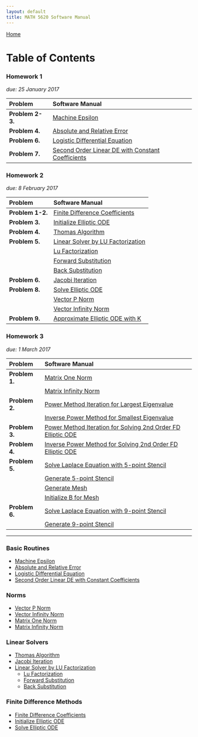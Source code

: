 ```yaml
---
layout: default
title: MATH 5620 Software Manual
---
```


<a href="https://philipnelson5.github.io">Home</a>

# Table of Contents

### Homework 1
*due: 25 January 2017*

| Problem           | Software Manual|
| :-----------------|:---------------|
| **Problem 2-3.**  | [Machine Epsilon](./machineEpsilon/manual)|
| **Problem 4.**    | [Absolute and Relative Error](./error/manual)|
| **Problem 6.**    | [Logistic Differential Equation](./logistic/manual)|
| **Problem 7.**    | [Second Order Linear DE with Constant Coefficients](./secondOrderLinear/manual)|


### Homework 2
*due: 8 February 2017*

| Problem           | Software Manual|
| :-----------------|:---------------|
| **Problem 1-2.**  | [Finite Difference Coefficients](./finiteDiffMethods/manual_finite_diff_coeff)|
| **Problem 3.**    | [Initialize Elliptic ODE](./finiteDiffMethods/manual_init_elliptic_ode)|
| **Problem 4.**    | [Thomas Algorithm](./matrix/manual_thomas_algorithm)|
| **Problem 5.**    | [Linear Solver by LU Factorization](./matrix/manual_linear_solve_lu)|
|                   | [Lu Factorization](./matrix/manual_lu_factorize)|
|                   | [Forward Substitution](./matrix/manual_forward_sub)|
|                   | [Back Substitution](./matrix/manual_back_sub)|
| **Problem 6.**    | [Jacobi Iteration](./matrix/manual_jacobi_iteration)|
| **Problem 8.**    | [Solve Elliptic ODE](./finiteDiffMethods/manual_solve_elliptic_ode)|
|                   | [Vector P Norm](./matrix/manual_vector_pnorm)|
|                   | [Vector Infinity Norm](./matrix/manual_vector_infinity_norm)|
| **Problem 9.**    | [Approximate Elliptic ODE with K](./finiteDiffMethods/manual_solve_elliptic_ode_k)|

### Homework 3
*due: 1 March 2017*

| Problem           | Software Manual|
| :-----------------|:---------------|
| **Problem 1.**    | [Matrix One Norm](./matrix/manual_matrix_one_norm)|
|                   | [Matrix Infinity Norm](./matrix/manual_matrix_infinity_norm)|
| **Problem 2.**    | [Power Method Iteration for Largest Eigenvalue](./matrix/manual_power_iteration)|
|                   | [Inverse Power Method for Smallest Eigenvalue](./matrix/manual_inverse_power_iteration)|
| **Problem 3.**    | [Power Method Iteration for Solving 2nd Order FD Elliptic ODE](./matrix/example_power_iteration_elliptic_ode)|
| **Problem 4.**    | [Inverse Power Method for Solving 2nd Order FD Elliptic ODE](./matrix/example_inverse_power_iteration_elliptic_ode)|
| **Problem 5.**    | [Solve Laplace Equation with 5-point Stencil](./matrix/manual_solve_five_point_stencil)|
|                   | [Generate 5-point Stencil](./matrix/manual_gen_five_point_stencil)|
|                   | [Generate Mesh](./matrix/manual_gen_mesh)|
|                   | [Initialize B for Mesh](./matrix/manual_init_b)|
| **Problem 6.**    | [Solve Laplace Equation with 9-point Stencil](./matrix/manual_solve_nine_point_stencil)|
|                   | [Generate 9-point Stencil](./matrix/manual_gen_nine_point_stencil)|

-----

### Basic Routines
- [Machine Epsilon](./machineEpsilon/manual)
- [Absolute and Relative Error](./error/manual)
- [Logistic Differential Equation](./logistic/manual)
- [Second Order Linear DE with Constant Coefficients](./secondOrderLinear/manual)

### Norms
- [Vector P Norm](./matrix/manual_vector_pnorm)
- [Vector Infinity Norm](./matrix/manual_vector_infinity_norm)
- [Matrix One Norm](./matrix/manual_matrix_one_norm)
- [Matrix Infinity Norm](./matrix/manual_matrix_infinity_norm)

### Linear Solvers
- [Thomas Algorithm](./matrix/manual_thomas_algorithm)
- [Jacobi Iteration](./matrix/manual_jacobi_iteration)
- [Linear Solver by LU Factorization](./matrix/manual_linear_solve_lu)
  - [Lu Factorization](./matrix./manual_lu_factorization)
  - [Forward Substitution](./matrix./manual_forward_sub)
  - [Back Substitution](./matrix./manual_back_sub)

### Finite Difference Methods
- [Finite Difference Coefficients](./finiteDiffMethods/manual_finite_diff_coeff)
- [Initialize Elliptic ODE](./finiteDiffMethods/manual_init_elliptic_ode)
- [Solve Elliptic ODE](./finiteDiffMethods/manual_solve_elliptic_ode)
